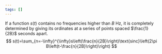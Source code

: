 ```yaml
---
tags: []
---
```

If a function $s(t)$ contains no frequencies higher than $B$ Hz, it is completely determined by giving its ordinates at a series of points spaced $\frac{1}{2B}$ seconds apart.
$$
s(t)=\sum_{n=-\infty}^{\infty}s\left(\frac{n}{2B}\right)\text{sinc}\left(2\pi B\left(t-\frac{n}{2B}\right)\right)
$$
